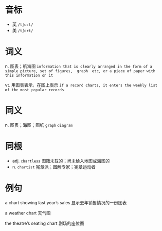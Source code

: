 # 音标

- 英 `/tʃɑːt/`
- 美 `/tʃɑrt/`

# 词义

n. 图表；航海图
`information that is clearly arranged in the form of a simple picture, set of figures,  graph  etc, or a piece of paper with this information on it`

vt. 用图表表示，在图上表示
`if a record charts, it enters the weekly list of the most popular records`

# 同义

n. 图表；海图；图纸
`graph` `diagram`

# 同根

- adj. `chartless` 图籍未载的；尚未绘入地图或海图的
- n. `chartist` 宪章派；图解专家；宪章运动者

# 例句

a chart showing last year’s sales
显示去年销售情况的一份图表

a weather chart
天气图

the theatre’s seating chart
剧场的座位图


